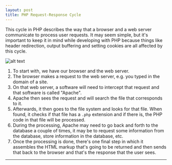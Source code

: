 ```yaml
---
layout: post
title: PHP Request-Response Cycle
---
```


This cycle in PHP describes the way that a browser and a web server communicate to process user requests. It may seem simple, but it's important to keep it in mind while developing with PHP because things like header redirection, output buffering and setting cookies are all affected by this cycle.

![alt text](https://raw.githubusercontent.com/kennyalmendral/kennyalmendral.github.io/master/images/request-response-cycle.png "Request-Response Cycle")

1. To start with, we have our browser and the web server.
2. The browser makes a request to the web server, e.g. you typed in the domain of a site.
3. On that web server, a software will need to intercept that request and that software is called "Apache".
4. Apache then sees the request and will search the file that corresponds to it.
5. Afterwards, it then goes to the file system and looks for that file. When found, it checks if that file has a `.php` extension and if there is, the PHP code in that file will be processed.
6. During the processing, Apache may need to go back and forth to the database a couple of times, it may be to request some information from the database, store information in the database, etc.
7. Once the processing is done, there's one final step in which it assembles the HTML markup that's going to be returned and then sends that back to the browser and that's the response that the user sees.
    
---
